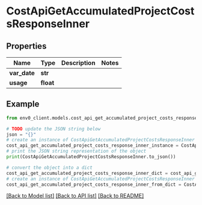 # CostApiGetAccumulatedProjectCostsResponseInner


## Properties

Name | Type | Description | Notes
------------ | ------------- | ------------- | -------------
**var_date** | **str** |  | 
**usage** | **float** |  | 

## Example

```python
from env0_client.models.cost_api_get_accumulated_project_costs_response_inner import CostApiGetAccumulatedProjectCostsResponseInner

# TODO update the JSON string below
json = "{}"
# create an instance of CostApiGetAccumulatedProjectCostsResponseInner from a JSON string
cost_api_get_accumulated_project_costs_response_inner_instance = CostApiGetAccumulatedProjectCostsResponseInner.from_json(json)
# print the JSON string representation of the object
print(CostApiGetAccumulatedProjectCostsResponseInner.to_json())

# convert the object into a dict
cost_api_get_accumulated_project_costs_response_inner_dict = cost_api_get_accumulated_project_costs_response_inner_instance.to_dict()
# create an instance of CostApiGetAccumulatedProjectCostsResponseInner from a dict
cost_api_get_accumulated_project_costs_response_inner_from_dict = CostApiGetAccumulatedProjectCostsResponseInner.from_dict(cost_api_get_accumulated_project_costs_response_inner_dict)
```
[[Back to Model list]](../README.md#documentation-for-models) [[Back to API list]](../README.md#documentation-for-api-endpoints) [[Back to README]](../README.md)


